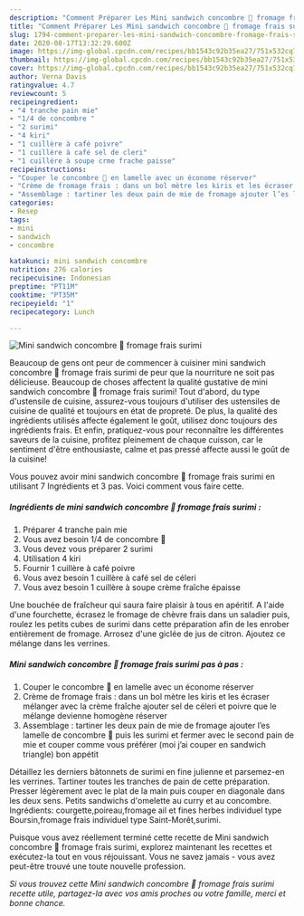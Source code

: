 ```yaml
---
description: "Comment Préparer Les Mini sandwich concombre 🥒 fromage frais surimi"
title: "Comment Préparer Les Mini sandwich concombre 🥒 fromage frais surimi"
slug: 1794-comment-preparer-les-mini-sandwich-concombre-fromage-frais-surimi
date: 2020-08-17T13:32:29.600Z
image: https://img-global.cpcdn.com/recipes/bb1543c92b35ea27/751x532cq70/mini-sandwich-concombre-🥒-fromage-frais-surimi-photo-principale-de-la-recette.jpg
thumbnail: https://img-global.cpcdn.com/recipes/bb1543c92b35ea27/751x532cq70/mini-sandwich-concombre-🥒-fromage-frais-surimi-photo-principale-de-la-recette.jpg
cover: https://img-global.cpcdn.com/recipes/bb1543c92b35ea27/751x532cq70/mini-sandwich-concombre-🥒-fromage-frais-surimi-photo-principale-de-la-recette.jpg
author: Verna Davis
ratingvalue: 4.7
reviewcount: 5
recipeingredient:
- "4 tranche pain mie"
- "1/4 de concombre "
- "2 surimi"
- "4 kiri"
- "1 cuillère à café poivre"
- "1 cuillère à café sel de cleri"
- "1 cuillère à soupe crme frache paisse"
recipeinstructions:
- "Couper le concombre 🥒 en lamelle avec un économe réserver"
- "Crème de fromage frais : dans un bol mètre les kiris et les écraser mélanger avec la crème fraîche ajouter sel de céleri et poivre que le mélange devienne homogène réserver"
- "Assemblage : tartiner les deux pain de mie de fromage ajouter l’es lamelle de concombre 🥒 puis les surimi et fermer avec le second pain de mie et couper comme vous préférer (moi j’ai couper en sandwich triangle) bon appétit"
categories:
- Resep
tags:
- mini
- sandwich
- concombre

katakunci: mini sandwich concombre 
nutrition: 276 calories
recipecuisine: Indonesian
preptime: "PT11M"
cooktime: "PT35M"
recipeyield: "1"
recipecategory: Lunch

---
```



![Mini sandwich concombre 🥒 fromage frais surimi](https://img-global.cpcdn.com/recipes/bb1543c92b35ea27/751x532cq70/mini-sandwich-concombre-🥒-fromage-frais-surimi-photo-principale-de-la-recette.jpg)

Beaucoup de gens ont peur de commencer à cuisiner mini sandwich concombre 🥒 fromage frais surimi de peur que la nourriture ne soit pas délicieuse. Beaucoup de choses affectent la qualité gustative de mini sandwich concombre 🥒 fromage frais surimi! Tout d'abord, du type d'ustensile de cuisine, assurez-vous toujours d'utiliser des ustensiles de cuisine de qualité et toujours en état de propreté. De plus, la qualité des ingrédients utilisés affecte également le goût, utilisez donc toujours des ingrédients frais. Et enfin, pratiquez-vous pour reconnaître les différentes saveurs de la cuisine, profitez pleinement de chaque cuisson, car le sentiment d'être enthousiaste, calme et pas pressé affecte aussi le goût de la cuisine!

<!--inarticleads1-->

Vous pouvez avoir mini sandwich concombre 🥒 fromage frais surimi en utilisant 7 Ingrédients et 3 pas. Voici comment vous faire cette.

##### Ingrédients de mini sandwich concombre 🥒 fromage frais surimi :

1. Préparer 4 tranche pain mie
1. Vous avez besoin 1/4 de concombre 🥒
1. Vous devez vous préparer 2 surimi
1. Utilisation 4 kiri
1. Fournir 1 cuillère à café poivre
1. Vous avez besoin 1 cuillère à café sel de céleri
1. Vous avez besoin 1 cuillère à soupe crème fraîche épaisse


Une bouchée de fraîcheur qui saura faire plaisir à tous en apéritif. A l&#39;aide d&#39;une fourchette, écrasez le fromage de chèvre frais dans un saladier puis, roulez les petits cubes de surimi dans cette préparation afin de les enrober entièrement de fromage. Arrosez d&#39;une giclée de jus de citron. Ajoutez ce mélange dans les verrines. 

<!--inarticleads2-->

##### Mini sandwich concombre 🥒 fromage frais surimi pas à pas :

1. Couper le concombre 🥒 en lamelle avec un économe réserver
1. Crème de fromage frais : dans un bol mètre les kiris et les écraser mélanger avec la crème fraîche ajouter sel de céleri et poivre que le mélange devienne homogène réserver
1. Assemblage : tartiner les deux pain de mie de fromage ajouter l’es lamelle de concombre 🥒 puis les surimi et fermer avec le second pain de mie et couper comme vous préférer (moi j’ai couper en sandwich triangle) bon appétit


Détaillez les derniers bâtonnets de surimi en fine julienne et parsemez-en les verrines. Tartiner toutes les tranches de pain de cette préparation. Presser légèrement avec le plat de la main puis couper en diagonale dans les deux sens. Petits sandwichs d&#39;omelette au curry et au concombre. Ingrédients: courgette,poireau,fromage ail et fines herbes individuel type Boursin,fromage frais individuel type Saint-Morêt,surimi. 

<!--inarticleads1-->

<p>
Puisque vous avez réellement terminé cette recette de Mini sandwich concombre 🥒 fromage frais surimi, explorez maintenant les recettes et exécutez-la tout en vous réjouissant. Vous ne savez jamais - vous avez peut-être trouvé une toute nouvelle profession.
</p>

<p>
<i>Si vous trouvez cette Mini sandwich concombre 🥒 fromage frais surimi recette utile, partagez-la avec vos amis proches ou votre famille, merci et bonne chance.</i>
</p>
